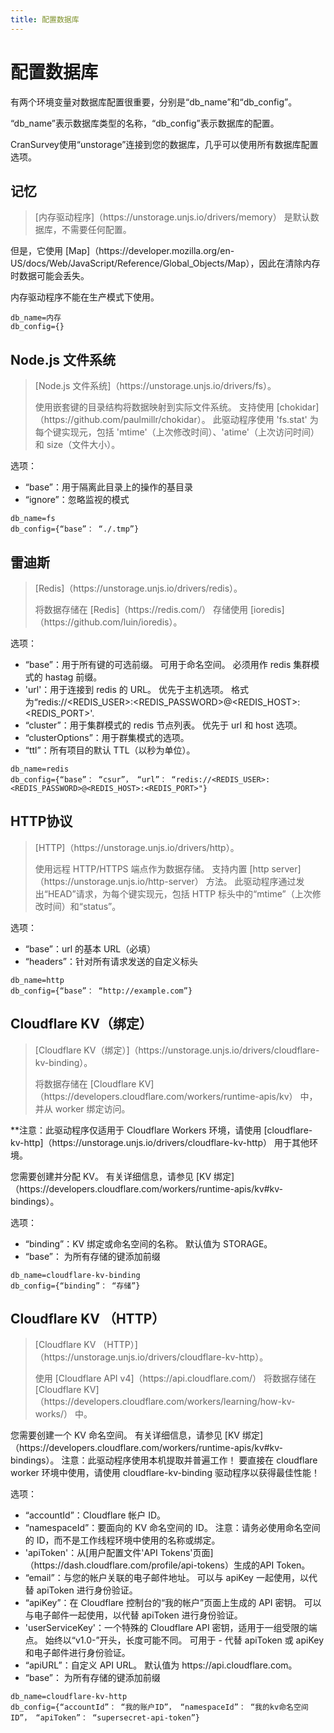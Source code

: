 ```yaml
---
title: 配置数据库
---
```


# 配置数据库

有两个环境变量对数据库配置很重要，分别是“db\_name”和“db\_config”。

“db\_name”表示数据库类型的名称，“db\_config”表示数据库的配置。

CranSurvey使用“unstorage”连接到您的数据库，几乎可以使用所有数据库配置选项。

## 记忆

> \[内存驱动程序]（https\://unstorage.unjs.io/drivers/memory） 是默认数据库，不需要任何配置。

但是，它使用 \[Map]（https\://developer.mozilla.org/en-US/docs/Web/JavaScript/Reference/Global\_Objects/Map），因此在清除内存时数据可能会丢失。

内存驱动程序不能在生产模式下使用。

```env
db_name=内存
db_config={}
```

## Node.js 文件系统

> \[Node.js 文件系统]（https\://unstorage.unjs.io/drivers/fs）。
>
> 使用嵌套键的目录结构将数据映射到实际文件系统。 支持使用 \[chokidar]（https\://github.com/paulmillr/chokidar）。
> 此驱动程序使用 'fs.stat' 为每个键实现元，包括 'mtime'（上次修改时间）、'atime'（上次访问时间）和 size（文件大小）。

选项：

- “base”：用于隔离此目录上的操作的基目录
- “ignore”：忽略监视的模式

```env
db_name=fs
db_config={“base”： “./.tmp”}
```

## 雷迪斯

> \[Redis]（https\://unstorage.unjs.io/drivers/redis）。
>
> 将数据存储在 \[Redis]（https\://redis.com/） 存储使用 \[ioredis]（https\://github.com/luin/ioredis）。

选项：

- “base”：用于所有键的可选前缀。 可用于命名空间。 必须用作 redis 集群模式的 hastag 前缀。
- 'url'：用于连接到 redis 的 URL。 优先于主机选项。 格式为“redis\://\<REDIS\_USER>:\<REDIS\_PASSWORD>@\<REDIS\_HOST>:\<REDIS\_PORT>'.
- “cluster”：用于集群模式的 redis 节点列表。 优先于 url 和 host 选项。
- “clusterOptions”：用于群集模式的选项。
- “ttl”：所有项目的默认 TTL（以秒为单位）。

```env
db_name=redis
db_config={“base”： “csur”， “url”： “redis://<REDIS_USER>:<REDIS_PASSWORD>@<REDIS_HOST>:<REDIS_PORT>"}
```

## HTTP协议

> \[HTTP]（https\://unstorage.unjs.io/drivers/http）。
>
> 使用远程 HTTP/HTTPS 端点作为数据存储。 支持内置 \[http server]（https\://unstorage.unjs.io/http-server） 方法。
> 此驱动程序通过发出“HEAD”请求，为每个键实现元，包括 HTTP 标头中的“mtime”（上次修改时间）和“status”。

选项：

- “base”：url 的基本 URL（必填）
- “headers”：针对所有请求发送的自定义标头

```env
db_name=http
db_config={“base”： “http://example.com”}
```

## Cloudflare KV（绑定）

> \[Cloudflare KV（绑定）]（https\://unstorage.unjs.io/drivers/cloudflare-kv-binding）。
>
> 将数据存储在 \[Cloudflare KV]（https\://developers.cloudflare.com/workers/runtime-apis/kv） 中，并从 worker 绑定访问。

\*\*注意：此驱动程序仅适用于 Cloudflare Workers 环境，请使用 \[cloudflare-kv-http]（https\://unstorage.unjs.io/drivers/cloudflare-kv-http） 用于其他环境。

您需要创建并分配 KV。 有关详细信息，请参见 \[KV 绑定]（https\://developers.cloudflare.com/workers/runtime-apis/kv#kv-bindings）。

选项：

- “binding”：KV 绑定或命名空间的名称。 默认值为 STORAGE。
- “base”： 为所有存储的键添加前缀

```env
db_name=cloudflare-kv-binding
db_config={“binding”： “存储”}
```

## Cloudflare KV （HTTP）

> \[Cloudflare KV （HTTP）]（https\://unstorage.unjs.io/drivers/cloudflare-kv-http）。
>
> 使用 \[Cloudflare API v4]（https\://api.cloudflare.com/） 将数据存储在 \[Cloudflare KV]（https\://developers.cloudflare.com/workers/learning/how-kv-works/） 中。

您需要创建一个 KV 命名空间。 有关详细信息，请参见 \[KV 绑定]（https\://developers.cloudflare.com/workers/runtime-apis/kv#kv-bindings）。
注意：此驱动程序使用本机提取并普遍工作！ 要直接在 cloudflare worker 环境中使用，请使用 cloudflare-kv-binding 驱动程序以获得最佳性能！

选项：

- “accountId”：Cloudflare 帐户 ID。
- “namespaceId”：要面向的 KV 命名空间的 ID。 注意：请务必使用命名空间的 ID，而不是工作线程环境中使用的名称或绑定。
- 'apiToken'：从\[用户配置文件'API Tokens'页面]（https\://dash.cloudflare.com/profile/api-tokens）生成的API Token。
- “email”：与您的帐户关联的电子邮件地址。 可以与 apiKey 一起使用，以代替 apiToken 进行身份验证。
- “apiKey”：在 Cloudflare 控制台的“我的帐户”页面上生成的 API 密钥。 可以与电子邮件一起使用，以代替 apiToken 进行身份验证。
- 'userServiceKey'：一个特殊的 Cloudflare API 密钥，适用于一组受限的端点。 始终以“v1.0-”开头，长度可能不同。 可用于 - 代替 apiToken 或 apiKey 和电子邮件进行身份验证。
- “apiURL”：自定义 API URL。 默认值为 https\://api.cloudflare.com。
- “base”： 为所有存储的键添加前缀

```env
db_name=cloudflare-kv-http
db_config={“accountId”： “我的账户ID”， “namespaceId”： “我的kv命名空间ID”， “apiToken”： “supersecret-api-token”}
```
